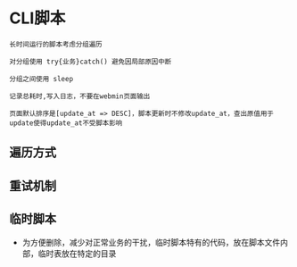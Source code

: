# CLI脚本

```tip
长时间运行的脚本考虑分组遍历

对分组使用 try{业务}catch() 避免因局部原因中断 

分组之间使用 sleep

记录总耗时,写入日志，不要在webmin页面输出

页面默认排序是[update_at => DESC]，脚本更新时不修改update_at，查出原值用于update使得update_at不受脚本影响
```

## 遍历方式

## 重试机制

## 临时脚本

* 为方便删除，减少对正常业务的干扰，临时脚本特有的代码，放在脚本文件内部，临时表放在特定的目录